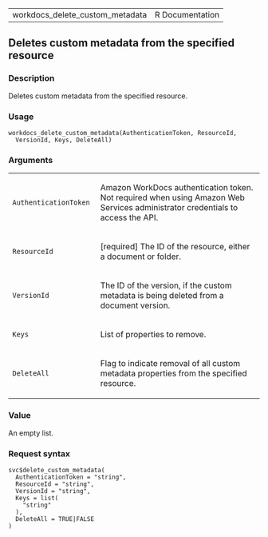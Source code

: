 <table style="width: 100%;">
<tbody>
<tr class="odd">
<td>workdocs_delete_custom_metadata</td>
<td style="text-align: right;">R Documentation</td>
</tr>
</tbody>
</table>

## Deletes custom metadata from the specified resource

### Description

Deletes custom metadata from the specified resource.

### Usage

    workdocs_delete_custom_metadata(AuthenticationToken, ResourceId,
      VersionId, Keys, DeleteAll)

### Arguments

<table>
<colgroup>
<col style="width: 35%" />
<col style="width: 65%" />
</colgroup>
<tbody>
<tr class="odd">
<td><code
id="workdocs_delete_custom_metadata_:_AuthenticationToken">AuthenticationToken</code></td>
<td><p>Amazon WorkDocs authentication token. Not required when using
Amazon Web Services administrator credentials to access the
API.</p></td>
</tr>
<tr class="even">
<td><code
id="workdocs_delete_custom_metadata_:_ResourceId">ResourceId</code></td>
<td><p>[required] The ID of the resource, either a document or
folder.</p></td>
</tr>
<tr class="odd">
<td><code
id="workdocs_delete_custom_metadata_:_VersionId">VersionId</code></td>
<td><p>The ID of the version, if the custom metadata is being deleted
from a document version.</p></td>
</tr>
<tr class="even">
<td><code id="workdocs_delete_custom_metadata_:_Keys">Keys</code></td>
<td><p>List of properties to remove.</p></td>
</tr>
<tr class="odd">
<td><code
id="workdocs_delete_custom_metadata_:_DeleteAll">DeleteAll</code></td>
<td><p>Flag to indicate removal of all custom metadata properties from
the specified resource.</p></td>
</tr>
</tbody>
</table>

### Value

An empty list.

### Request syntax

    svc$delete_custom_metadata(
      AuthenticationToken = "string",
      ResourceId = "string",
      VersionId = "string",
      Keys = list(
        "string"
      ),
      DeleteAll = TRUE|FALSE
    )
